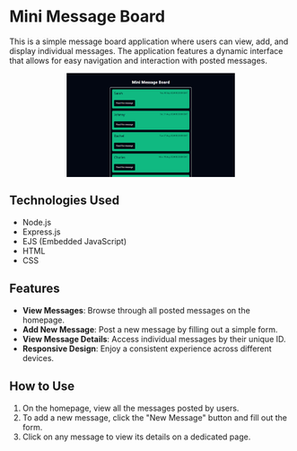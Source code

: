 # Mini Message Board

This is a simple message board application where users can view, add, and display individual messages. The application features a dynamic interface that allows for easy navigation and interaction with posted messages.

<p float="left" style="display: flex; gap: 15px; flex-wrap: wrap; justify-content: center;">
  <img src="public/images/project-photo.png" alt="homepage's picture" style="width: 100%; max-width: 300px;">
</p>

## Technologies Used

- Node.js
- Express.js
- EJS (Embedded JavaScript)
- HTML
- CSS

## Features

- **View Messages**: Browse through all posted messages on the homepage.
- **Add New Message**: Post a new message by filling out a simple form.
- **View Message Details**: Access individual messages by their unique ID.
- **Responsive Design**: Enjoy a consistent experience across different devices.

## How to Use

1. On the homepage, view all the messages posted by users.
2. To add a new message, click the "New Message" button and fill out the form.
3. Click on any message to view its details on a dedicated page.



